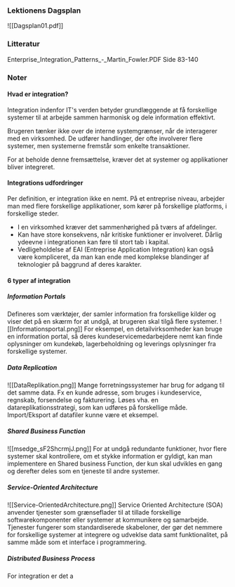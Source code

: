 ### Lektionens Dagsplan 

![[Dagsplan01.pdf]]
### Litteratur
Enterprise_Integration_Patterns_-_Martin_Fowler.PDF
Side 83-140

### Noter

#### Hvad er integration?
Integration indenfor IT's verden betyder grundlæggende at få forskellige systemer til at arbejde sammen harmonisk og dele information effektivt. 

Brugeren tænker ikke over de interne systemgrænser, når de interagerer med en virksomhed. De udfører handlinger, der ofte involverer flere systemer, men systemerne fremstår som enkelte transaktioner.

For at beholde denne fremsættelse, kræver det at systemer og applikationer bliver integreret. 
#### Integrations udfordringer
Per definition, er integration ikke en nemt. På et entreprise niveau, arbejder man med flere forskellige applikationer, som kører på forskellige platforms, i forskellige steder. 
* I en virksomhed kræver det sammenhørighed på tværs af afdelinger. 
* Kan have store konsekvens, når kritiske funktioner er involveret. Dårlig ydeevne i integrationen kan føre til stort tab i kapital.
* Vedligeholdelse af EAI (Entreprise Application Integration) kan også være kompliceret, da man kan ende med komplekse blandinger af teknologier på baggrund af deres karakter. 

#### 6 typer af integration

##### Information Portals
Defineres som værktøjer, der samler information fra forskellige kilder og viser det på en skærm for at undgå, at brugeren skal tilgå flere systemer.
![[Informationsportal.png]]
For eksempel, en detailvirksomheder kan bruge en information portal, så deres kundeservicemedarbejdere nemt kan finde oplysninger om kundekøb, lagerbeholdning og leverings oplysninger fra forskellige systemer. 
##### Data Replication
![[DataReplikation.png]]
Mange forretningssystemer har brug for adgang til det samme data. Fx en kunde adresse, som bruges i kundeservice, regnskab, forsendelse og fakturering. Løses vha. en datareplikationsstrategi, som kan udføres på forskellige måde. Import/Eksport af datafiler kunne være et eksempel.
##### Shared Business Function
![[msedge_sF2ShcrmjJ.png]]
For at undgå redundante funktioner, hvor flere systemer skal kontrollere, om et stykke information er gyldigt, kan man implementere en Shared business Function, der kun skal udvikles en gang og derefter deles som en tjeneste til andre systemer. 


##### Service-Oriented Architecture
![[Service-OrientedArchitecture.png]]
Service Oriented Architecture (SOA) anvender tjenester som grænseflader til at tillade forskellige softwarekomponenter eller systemer at kommunikere og samarbejde. Tjenester fungerer som standardiserede skabeloner, der gør det nemmere for forskellige systemer at integrere og udveklse data samt funktionalitet, på samme måde som et interface i programmering. 



##### Distributed Business Process

For integration er det a

